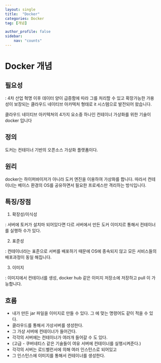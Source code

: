 ```yaml
---
layout: single
title:  "Docker"
categories: Docker
tag: [개념]

author_profile: false
sidebar:
    nav: "counts"
---
```


# Docker 개념

## 필요성

: 4차 산업 혁명 이후 데이터 양이 급증함에 따라 그를 처리할 수 있고 확장가능한 가용성이 보장되는 클라우드 네이티브 아카텍처 형태로 it 시스템으로 발전되어 왔습니다. 

클라우드 네이티브 아키텍쳐의 4가지 요소중 하나인 컨테이너 가상화를 위한 기술이 docker 입니다

## 정의

도커는 컨테이너 기반의 오픈소스 가상화 플랫폼이다.

## 원리

docker는 하이퍼바이저가 아니라 도커 엔진을 이용하여 가상화를 합니다. 따라서 컨테이너는 베이스 환경의 OS를 공유하면서 필요한 프로세스만 격리하는 방식입니다.

## 특징/장점

1. 확장성/이식성

: 서버에 토커가 설치마 되어있다면 다르 서버에서 만든 도커 이미지르 통해서 컨테이너를 실행하 수가 있다.

2. 표준성

: 컨테이너라는 표준으로 서버를 배포하기 때문에 OS에 종속되지 않고 모든 서비스들의 배포과정이 동일 해집니다.

3. 이미지

: 이미지에서 컨테이너를 생성, docker hub 같은 이미지 저장소에 저장하고 pull 이 가능합니다.

## 흐름

- 내가 만든 jar 파일을 이미지로 만들 수 있다. 그 에 맞는 명령어도 같이 적을 수 있다.
- 클라우드를 통해서 가상서버를 생성한다.
- 그 가상 서버에 컨테이너가 들어간다.
- 각각의 서버에는 컨테이너가 여러개 들어갈 수 도 있다.
- (고급 - 쿠버네티스 같은 기술들이 여유 서버에 컨테이너를 실행시켜준다.)
- 각각의 서버는 로드벨런서에 의해 여러 인스턴스로 되어있고
- 그 인스턴스에 이미지를 통해서 컨테이너를 생성한다.
